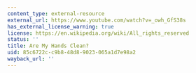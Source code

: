 ```yaml
---
content_type: external-resource
external_url: https://www.youtube.com/watch?v=_owh_GfS38s
has_external_license_warning: true
license: https://en.wikipedia.org/wiki/All_rights_reserved
status: ''
title: Are My Hands Clean?
uid: 85c6722c-c9b8-48d8-9023-065a1d7e98a2
wayback_url: ''
---
```

